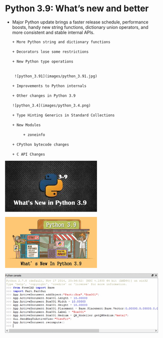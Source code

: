 # Python 3.9: What’s new and better

+ Major Python update brings a faster release schedule, performance boosts, handy new string functions,
 dictionary union operators, and more consistent and stable internal APIs.
     
      + More Python string and dictionary functions
      
      + Decorators lose some restrictions
      
      + New Python type operations
      
      
       ![python_3.91](images/python_3.91.jpg)
      
      + Improvements to Python internals
      
      + Other changes in Python 3.9
      
      ![python_3.4](images/python_3.4.png)
      
      + Type Hinting Generics in Standard Collections
      
      + New Modules
          
           + zoneinfo
           
      + CPython bytecode changes
      
      + C API Changes
      
      
      
 
 
 ![python_a](images/python_a.jpg)
 
 
 
 
  ![python_3.91](images/python_3.91.jpg)
  
  
  
  
  ![python_3.93](images/python_3.93.jpg)

   
